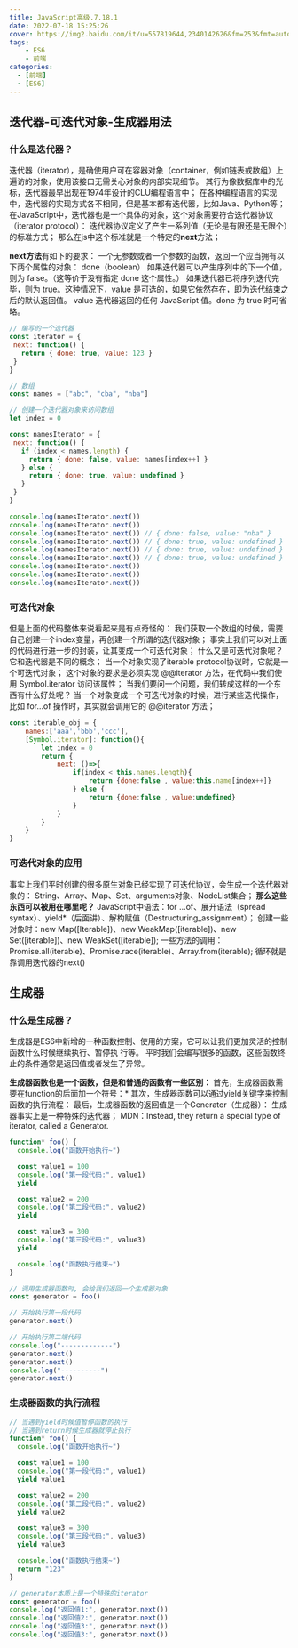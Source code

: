 ```yaml
---
title: JavaScript高级.7.18.1
date: 2022-07-18 15:25:26
cover: https://img2.baidu.com/it/u=557819644,2340142626&fm=253&fmt=auto&a=138&f=JEG?w=1000&h=500
tags:
    - ES6
    - 前端
categories:
  - [前端]
  - [ES6]
---
```


## 迭代器-可迭代对象-生成器用法

### 什么是迭代器？
迭代器（iterator），是确使用户可在容器对象（container，例如链表或数组）上遍访的对象，使用该接口无需关心对象的内部实现细节。
 其行为像数据库中的光标，迭代器最早出现在1974年设计的CLU编程语言中；
 在各种编程语言的实现中，迭代器的实现方式各不相同，但是基本都有迭代器，比如Java、Python等；
 在JavaScript中，迭代器也是一个具体的对象，这个对象需要符合迭代器协议（iterator protocol）：
 迭代器协议定义了产生一系列值（无论是有限还是无限个）的标准方式；
 那么在js中这个标准就是一个特定的**next**方法；
 <!-- more -->
 **next方法**有如下的要求：
 一个无参数或者一个参数的函数，返回一个应当拥有以下两个属性的对象：
 done（boolean）
 如果迭代器可以产生序列中的下一个值，则为 false。（这等价于没有指定 done 这个属性。）
 如果迭代器已将序列迭代完毕，则为 true。这种情况下，value 是可选的，如果它依然存在，即为迭代结束之后的默认返回值。
 value
 迭代器返回的任何 JavaScript 值。done 为 true 时可省略。

 ```javascript
// 编写的一个迭代器
const iterator = {
  next: function() {
    return { done: true, value: 123 }
  }
}

// 数组
const names = ["abc", "cba", "nba"]

// 创建一个迭代器对象来访问数组
let index = 0

const namesIterator = {
  next: function() {
    if (index < names.length) {
      return { done: false, value: names[index++] }
    } else {
      return { done: true, value: undefined }
    }
  }
}

console.log(namesIterator.next())
console.log(namesIterator.next())
console.log(namesIterator.next()) // { done: false, value: "nba" }
console.log(namesIterator.next()) // { done: true, value: undefined }
console.log(namesIterator.next()) // { done: true, value: undefined }
console.log(namesIterator.next()) // { done: true, value: undefined }
console.log(namesIterator.next())
console.log(namesIterator.next())
console.log(namesIterator.next())
 ```


### 可迭代对象
但是上面的代码整体来说看起来是有点奇怪的：
我们获取一个数组的时候，需要自己创建一个index变量，再创建一个所谓的迭代器对象；
事实上我们可以对上面的代码进行进一步的封装，让其变成一个可迭代对象；
 什么又是可迭代对象呢？
它和迭代器是不同的概念；
当一个对象实现了iterable protocol协议时，它就是一个可迭代对象；
这个对象的要求是必须实现 @@iterator 方法，在代码中我们使用 Symbol.iterator 访问该属性；
 当我们要问一个问题，我们转成这样的一个东西有什么好处呢？
当一个对象变成一个可迭代对象的时候，进行某些迭代操作，比如 for...of 操作时，其实就会调用它的
@@iterator 方法；

```javascript
const iterable_obj = {
    names:['aaa','bbb','ccc'],
    [Symbol.iterator]: function(){
        let index = 0
        return {
            next: ()=>{
                if(index < this.names.length){
                    return {done:false , value:this.name[index++]}
                } else {
                    return {done:false , value:undefined}
                }
            }
        }
    }
}
```

### 可迭代对象的应用
事实上我们平时创建的很多原生对象已经实现了可迭代协议，会生成一个迭代器对象的：
String、Array、Map、Set、arguments对象、NodeList集合；
**那么这些东西可以被用在哪里呢？**
JavaScript中语法：for ...of、展开语法（spread syntax）、yield*（后面讲）、解构赋值（Destructuring_assignment）；
创建一些对象时：new Map([Iterable])、new WeakMap([iterable])、new Set([iterable])、new WeakSet([iterable]);
一些方法的调用：Promise.all(iterable)、Promise.race(iterable)、Array.from(iterable);
循环就是靠调用迭代器的next()


## 生成器
### 什么是生成器？
生成器是ES6中新增的一种函数控制、使用的方案，它可以让我们更加灵活的控制函数什么时候继续执行、暂停执
行等。
 平时我们会编写很多的函数，这些函数终止的条件通常是返回值或者发生了异常。

 **生成器函数也是一个函数，但是和普通的函数有一些区别：**
首先，生成器函数需要在function的后面加一个符号：*
其次，生成器函数可以通过yield关键字来控制函数的执行流程：
最后，生成器函数的返回值是一个Generator（生成器）：
生成器事实上是一种特殊的迭代器；
MDN：Instead, they return a special type of iterator, called a Generator.

```javascript
function* foo() {
  console.log("函数开始执行~")

  const value1 = 100
  console.log("第一段代码:", value1)
  yield

  const value2 = 200
  console.log("第二段代码:", value2)
  yield

  const value3 = 300
  console.log("第三段代码:", value3)
  yield

  console.log("函数执行结束~")
}

// 调用生成器函数时, 会给我们返回一个生成器对象
const generator = foo()

// 开始执行第一段代码
generator.next()

// 开始执行第二端代码
console.log("-------------")
generator.next()
generator.next()
console.log("----------")
generator.next()
```

### 生成器函数的执行流程
```javascript
// 当遇到yield时候值暂停函数的执行
// 当遇到return时候生成器就停止执行
function* foo() {
  console.log("函数开始执行~")

  const value1 = 100
  console.log("第一段代码:", value1)
  yield value1

  const value2 = 200
  console.log("第二段代码:", value2)
  yield value2

  const value3 = 300
  console.log("第三段代码:", value3)
  yield value3

  console.log("函数执行结束~")
  return "123"
}

// generator本质上是一个特殊的iterator
const generator = foo()
console.log("返回值1:", generator.next())
console.log("返回值2:", generator.next())
console.log("返回值3:", generator.next())
console.log("返回值3:", generator.next())

```